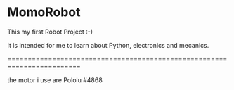 # MomoRobot
This my first Robot Project :-)

It is intended for me to learn about Python, electronics and mecanics.


========================================================================

the motor i use are Pololu #4868



